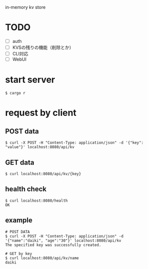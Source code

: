 in-memory kv store

# TODO
- [ ] auth
- [ ] KVSの残りの機能（削除とか）
- [ ] CLI対応
- [ ] WebUI

# start server
```
$ cargo r 
```

# request by client
## POST data
```
$ curl -X POST -H "Content-Type: application/json" -d '{"key": "value"}' localhost:8080/api/kv
```
## GET data
```
$ curl localhost:8080/api/kv/{key}
```

## health check
```
$ curl localhost:8080/health
OK
```

## example
```
# POST DATA
$ curl -X POST -H "Content-Type: application/json" -d '{"name":"daiki", "age":"30"}' localhost:8080/api/kv
The specified key was successfully created.

# GET by key
$ curl localhost:8080/api/kv/name
daiki
```
